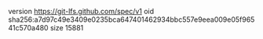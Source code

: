 version https://git-lfs.github.com/spec/v1
oid sha256:a7d97c49e3409e0235bca647401462934bbc557e9eea009e05f96541c570a480
size 15881
